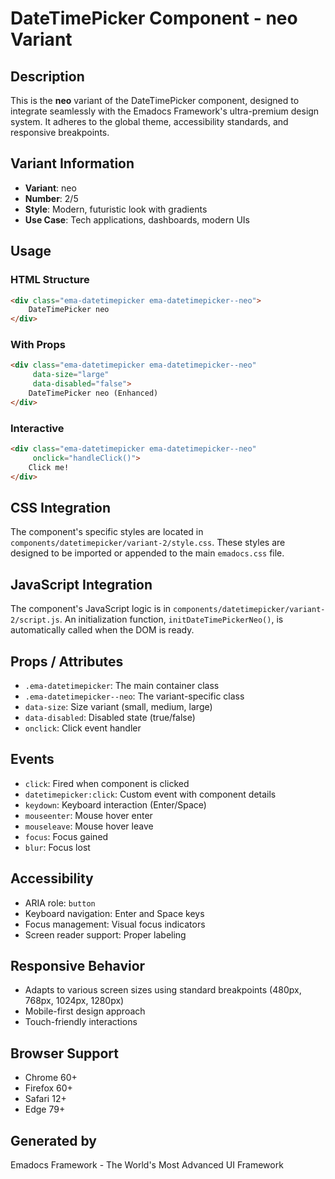 # DateTimePicker Component - neo Variant

## Description
This is the **neo** variant of the DateTimePicker component, designed to integrate seamlessly with the Emadocs Framework's ultra-premium design system. It adheres to the global theme, accessibility standards, and responsive breakpoints.

## Variant Information
- **Variant**: neo
- **Number**: 2/5
- **Style**: Modern, futuristic look with gradients
- **Use Case**: Tech applications, dashboards, modern UIs

## Usage

### HTML Structure
```html
<div class="ema-datetimepicker ema-datetimepicker--neo">
    DateTimePicker neo
</div>
```

### With Props
```html
<div class="ema-datetimepicker ema-datetimepicker--neo" 
     data-size="large" 
     data-disabled="false">
    DateTimePicker neo (Enhanced)
</div>
```

### Interactive
```html
<div class="ema-datetimepicker ema-datetimepicker--neo" 
     onclick="handleClick()">
    Click me!
</div>
```

## CSS Integration
The component's specific styles are located in `components/datetimepicker/variant-2/style.css`. These styles are designed to be imported or appended to the main `emadocs.css` file.

## JavaScript Integration
The component's JavaScript logic is in `components/datetimepicker/variant-2/script.js`. An initialization function, `initDateTimePickerNeo()`, is automatically called when the DOM is ready.

## Props / Attributes
- `.ema-datetimepicker`: The main container class
- `.ema-datetimepicker--neo`: The variant-specific class
- `data-size`: Size variant (small, medium, large)
- `data-disabled`: Disabled state (true/false)
- `onclick`: Click event handler

## Events
- `click`: Fired when component is clicked
- `datetimepicker:click`: Custom event with component details
- `keydown`: Keyboard interaction (Enter/Space)
- `mouseenter`: Mouse hover enter
- `mouseleave`: Mouse hover leave
- `focus`: Focus gained
- `blur`: Focus lost

## Accessibility
- ARIA role: `button`
- Keyboard navigation: Enter and Space keys
- Focus management: Visual focus indicators
- Screen reader support: Proper labeling

## Responsive Behavior
- Adapts to various screen sizes using standard breakpoints (480px, 768px, 1024px, 1280px)
- Mobile-first design approach
- Touch-friendly interactions

## Browser Support
- Chrome 60+
- Firefox 60+
- Safari 12+
- Edge 79+

## Generated by
Emadocs Framework - The World's Most Advanced UI Framework
